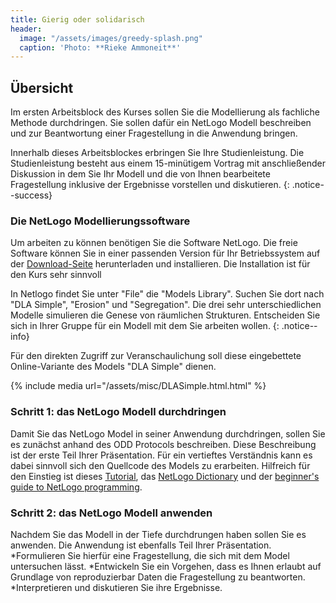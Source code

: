 ```yaml
---
title: Gierig oder solidarisch
header:
  image: "/assets/images/greedy-splash.png"
  caption: 'Photo: **Rieke Ammoneit**'
---
```



## Übersicht
Im ersten Arbeitsblock des Kurses sollen Sie die Modellierung als fachliche Methode durchdringen. Sie sollen dafür ein NetLogo Modell beschreiben und zur Beantwortung einer Fragestellung in die Anwendung bringen.

<!--more-->


Innerhalb dieses Arbeitsblockes erbringen Sie Ihre Studienleistung. Die Studienleistung besteht aus einem 15-minütigem Vortrag mit anschließender Diskussion in dem Sie Ihr Modell und die von Ihnen bearbeitete Fragestellung inklusive der Ergebnisse vorstellen und diskutieren. 
{: .notice--success}


### Die NetLogo Modellierungssoftware
Um arbeiten zu können benötigen Sie die Software NetLogo. Die freie Software können Sie in einer passenden Version für Ihr Betriebssystem auf der [Download-Seite](https://ccl.northwestern.edu/netlogo/6.2.0/) herunterladen und installieren. Die Installation ist für den Kurs sehr sinnvoll

In Netlogo findet Sie unter "File" die "Models Library". Suchen Sie dort nach "DLA Simple", "Erosion" und "Segregation". Die drei sehr unterschiedlichen  Modelle simulieren die Genese von räumlichen Strukturen. Entscheiden Sie sich in Ihrer Gruppe für ein Modell mit dem Sie arbeiten wollen.
{: .notice--info}


Für den direkten Zugriff zur Veranschaulichung soll diese eingebettete Online-Variante des Models "DLA Simple" dienen. 

{% include media url="/assets/misc/DLASimple.html.html" %}

### Schritt 1: das NetLogo Modell durchdringen
Damit Sie das NetLogo Model in seiner Anwendung durchdringen, sollen Sie es zunächst anhand des ODD Protocols beschreiben.  Diese Beschreibung ist der erste Teil Ihrer Präsentation. Für ein vertieftes Verständnis kann es dabei sinnvoll sich den Quellcode des Models zu erarbeiten. Hilfreich für den Einstieg ist dieses [Tutorial](https://ccl.northwestern.edu/netlogo/docs/tutorial1.html), das [NetLogo Dictionary](https://ccl.northwestern.edu/netlogo/docs/dictionary.html) und der [beginner's guide to NetLogo programming](http://ccl.northwestern.edu/netlogo/bind/). 


### Schritt 2: das NetLogo Modell anwenden
Nachdem Sie das Modell in der Tiefe durchdrungen haben sollen Sie es anwenden. Die Anwendung ist ebenfalls Teil Ihrer Präsentation. 
*Formulieren Sie hierfür eine Fragestellung, die sich mit dem Model untersuchen lässt. 
*Entwickeln Sie ein Vorgehen, dass es Ihnen erlaubt auf Grundlage von reproduzierbar Daten die Fragestellung zu beantworten.
*Interpretieren und diskutieren Sie ihre Ergebnisse.


